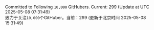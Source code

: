 Committed to Following `10,000` GitHubers. Current: <!-- FOLLOWING_COUNT -->299<!-- FOLLOWING_COUNT --> (Update at UTC <!-- LAST_UPDATED -->2025-05-08 07:31:49<!-- LAST_UPDATED -->)<br>
致力于关注`10,000`个GitHuber。当前：<!-- FOLLOWING_COUNT -->299<!-- FOLLOWING_COUNT --> (更新于北京时间 <!-- LAST_UPDATED_CST -->2025-05-08 15:31:49<!-- LAST_UPDATED_CST -->)
